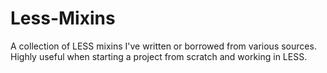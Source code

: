Less-Mixins
===========

A collection of LESS mixins I've written or borrowed from various sources. Highly useful when starting a project from scratch and working in LESS.